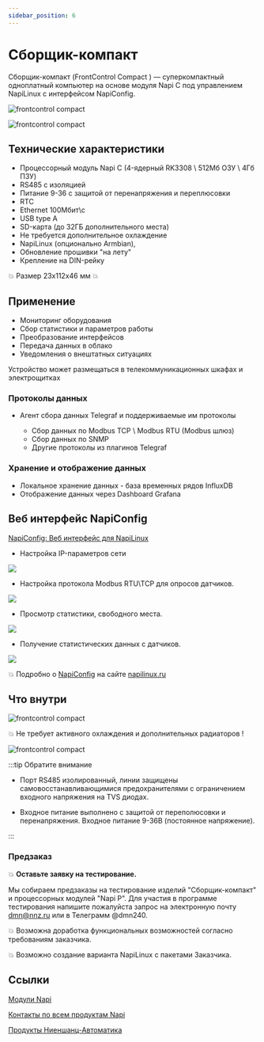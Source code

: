 ```yaml
---
sidebar_position: 6
---
```


# Сборщик-компакт

Сборщик-компакт (FrontControl Compact ) — суперкомпактный одноплатный компьютер на основе модуля Napi C под управлением NapiLinux c интерфейсом NapiConfig.

![frontcontrol compact](img-compact/c1.png)

![frontcontrol compact](img-compact/cl2.png)

## Технические характеристики

- Процессорный модуль Napi C (4-ядерный RK3308 \ 512Мб ОЗУ \ 4Гб ПЗУ)
- RS485 c изоляцией
- Питание 9-36 с защитой от перенапряжения и переплюсовки
- RTC
- Ethernet 100Мбит\с
- USB type A
- SD-карта (до 32ГБ дополнительного места)
- Не требуется дополнительное охлаждение
- NapiLinux (опционально Armbian), 
- Обновление прошивки "на лету"
- Крепление на DIN-рейку

:boom: Размер 23х112х46 мм :boom:

## Применение

- Мониторинг оборудования
- Сбор статистики и параметров работы
- Преобразование интерфейсов
- Передача данных в облако
- Уведомления о внештатных ситуациях

Устройство может размещаться в телекоммуникационных шкафах и электрощитках

### Протоколы данных
- Агент сбора данных Telegraf и поддерживаемые им протоколы 

  - Сбор данных по Modbus TCP \ Modbus RTU (Modbus шлюз)
  - Сбор данных по SNMP 
  - Другие протоколы из плагинов Telegraf 
  
### Хранение и отображение данных

- Локальное хранение данных - база временных рядов InfluxDB
- Отображение данных через Dashboard Grafana


## Веб интерфейс NapiConfig

[NapiConfig: Веб интерфейс для NapiLinux](https://napilinux.ru/napiConfig)

- Настройка IP-параметров сети

![](img-compact/net.png)

- Настройка протокола Modbus RTU\TCP для опросов датчиков.

![](img-compact/sensrors.png)

- Просмотр статистики, свободного места.

![](img-compact/stat.png)

- Получение статистических данных с датчиков.

![](../blog/2023-09-09-elemy/img/1204-g.png)
  
:boom: Подробно о [NapiConfig](https://napilinux.ru/napiConfig) на сайте [napilinux.ru](https://napilinux.ru/)

## Что внутри
  

![frontcontrol compact](img-compact/c2.png)

:boom: Не требует активного охлаждения и дополнительных радиаторов !

![frontcontrol compact](img-compact/cli3.png)

:::tip Обратите внимание

- Порт RS485 изолированный, линии защищены самовосстанавливающимися предохранителями с ограничением входного напряжения на TVS диодах.

- Входное питание выполнено с защитой от переполюсовки и перенапряжения. Входное питание 9-36В (постоянное напряжение).

:::

### Предзаказ

:boom: **Оставьте заявку на тестирование.**

Мы собираем предзаказы на тестирование изделий "Сборщик-компакт" и
процессорных модулей "Napi P". Для участия в программе тестирования напишите пожалуйста запрос на электронную почту dmn@nnz.ru или в Телеграмм @dmn240. 

:boom: Возможна доработка функциональных возможностей согласно требованиям заказчика.

:boom: Возможно создание варианта NapiLinux с пакетами Заказчика.

## Ссылки

[Модули Napi](/docs/napi-intro)

[Контакты по всем продуктам Napi](/contacts)

[Продукты Ниеншанц-Автоматика](http://www.nnz-ipc.ru)
